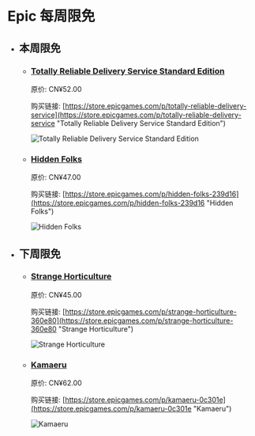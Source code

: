 # Epic 每周限免

- ## 本周限免


  - ### [Totally Reliable Delivery Service Standard Edition](https://store.epicgames.com/p/totally-reliable-delivery-service "Totally Reliable Delivery Service Standard Edition")

    原价: CN¥52.00

    购买链接: [https://store.epicgames.com/p/totally-reliable-delivery-service](https://store.epicgames.com/p/totally-reliable-delivery-service "Totally Reliable Delivery Service Standard Edition")

    ![Totally Reliable Delivery Service Standard Edition](https://cdn1.epicgames.com/52b90f9a982a404781b189f6a7903226/offer/EGS_TotallyReliableDeliveryService_WereFiveGames_S1-2560x1440-47e6e9562d62705a75ea7b7096d0b8dc.jpg)


  - ### [Hidden Folks](https://store.epicgames.com/p/hidden-folks-239d16 "Hidden Folks")

    原价: CN¥47.00

    购买链接: [https://store.epicgames.com/p/hidden-folks-239d16](https://store.epicgames.com/p/hidden-folks-239d16 "Hidden Folks")

    ![Hidden Folks](https://cdn1.epicgames.com/spt-assets/7bfd56b0586348dcb139945d9e59f988/hidden-folks-1b7hh.png)


- ## 下周限免


  - ### [Strange Horticulture](https://store.epicgames.com/p/strange-horticulture-360e80 "Strange Horticulture")

    原价: CN¥45.00

    购买链接: [https://store.epicgames.com/p/strange-horticulture-360e80](https://store.epicgames.com/p/strange-horticulture-360e80 "Strange Horticulture")

    ![Strange Horticulture](https://cdn1.epicgames.com/spt-assets/15e8e3eba65a4763a815d6eae1d763b2/strange-horticulture-offer-2wghv.png)


  - ### [Kamaeru](https://store.epicgames.com/p/kamaeru-0c301e "Kamaeru")

    原价: CN¥62.00

    购买链接: [https://store.epicgames.com/p/kamaeru-0c301e](https://store.epicgames.com/p/kamaeru-0c301e "Kamaeru")

    ![Kamaeru](https://cdn1.epicgames.com/spt-assets/44313cfbb62b4df5801d0c8d541c2624/kamaeru-40asc.png)

